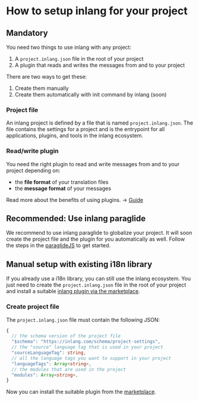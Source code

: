 # How to setup inlang for your project

## Mandatory

You need two things to use inlang with any project:
1. A `project.inlang.json` file in the root of your project
2. A plugin that reads and writes the messages from and to your project

There are two ways to get these:
1. Create them manually
2. Create them automatically with init command by inlang (soon)

### Project file

An inlang project is defined by a file that is named `project.inlang.json`. The file contains the settings for a project and is the entrypoint for all applications, plugins, and tools in the inlang ecosystem.

### Read/write plugin

You need the right plugin to read and write messages from and to your project depending on:
- the **file format** of your translation files
- the **message format** of your messages

Read more about the benefits of using plugins. -> [Guide](/g/00162hsd/guide-nilsjacobsen-whatArePlugins)

## Recommended: Use inlang paraglide

We recommend to use inlang paraglide to globalize your project. It will soon create the project file and the plugin for you automatically as well. Follow the steps in the [paraglideJS](/m/gerre34r/library-inlang-paraglideJs) to get started.

## Manual setup with existing i18n library

If you already use a i18n library, you can still use the inlang ecosystem. You just need to create the `project.inlang.json` file in the root of your project and install a suitable [inlang plugin via the marketplace](/).

### Create project file

The `project.inlang.json` file must contain the following JSON:

```ts
{
  // the schema version of the project file
  "$schema": "https://inlang.com/schema/project-settings",
  // the "source" language tag that is used in your project
  "sourceLanguageTag": string,
  // all the language tags you want to support in your project
  "languageTags": Array<string>,
  // the modules that are used in the project
  "modules": Array<string>,
}
```

Now you can install the suitable plugin from the [marketplace](/).

<doc-links>
    <doc-link title="Explore the ecosystem" icon="material-symbols:add-business-outline-rounded" href="/" description="Start using apps, plugins and lint rules."></doc-link>
</doc-links>
